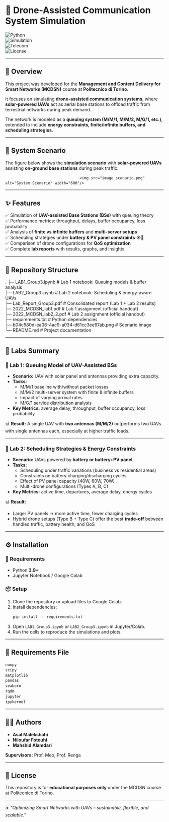 # 🚀 Drone-Assisted Communication System Simulation  

![Python](https://img.shields.io/badge/Python-3.9+-blue?logo=python)  
![Simulation](https://img.shields.io/badge/Simulation-Queuing%20Theory-orange)  
![Telecom](https://img.shields.io/badge/Domain-Telecom%20Networks-green)  
![License](https://img.shields.io/badge/License-Academic-lightgrey)  

---

## 📍 Overview  
This project was developed for the **Management and Content Delivery for Smart Networks (MCDSN)** course at **Politecnico di Torino**.  

It focuses on simulating **drone-assisted communication systems**, where **solar-powered UAVs** act as aerial base stations to offload traffic from terrestrial networks during peak demand.  

The network is modeled as a **queuing system (M/M/1, M/M/2, M/G/1, etc.)**, extended to include **energy constraints, finite/infinite buffers, and scheduling strategies**.  

---

## 📸 System Scenario  

The figure below shows the **simulation scenario** with **solar-powered UAVs** assisting **on-ground base stations** during peak traffic.  


                                     <img src="image scenario.png" alt="System Scenario" width="600"/>



---

## ✨ Features  
✅ Simulation of **UAV-assisted Base Stations (BSs)** with queuing theory  
✅ Performance metrics: throughput, delays, buffer occupancy, loss probability  
✅ Analysis of **finite vs infinite buffers** and **multi-server setups**  
✅ Scheduling strategies under **battery & PV panel constraints** ☀️🔋  
✅ Comparison of drone configurations for **QoS optimization**  
✅ Complete **lab reports** with results, graphs, and insights  

---

## 📂 Repository Structure  

.
├─ LAB1_Group3.ipynb        # Lab 1 notebook: Queuing models & buffer analysis  
├─ LAB2_Group3.ipynb        # Lab 2 notebook: Scheduling & energy-aware UAVs  
├─ Lab_Report_Group3.pdf    # Consolidated report (Lab 1 + Lab 2 results)  
├─ 2022_MCDSN_lab1.pdf      # Lab 1 assignment (official handout)  
├─ 2022_MCDSN_lab2_2.pdf    # Lab 2 assignment (official handout)  
├─ requirements.txt         # Python dependencies  
├─ b04c580d-ea06-4ac9-a034-d61cc3ee97ab.png  # Scenario image  
└─ README.md                # Project documentation  

---

## 🧪 Labs Summary  

### 📘 Lab 1: Queuing Model of UAV-Assisted BSs  
- **Scenario:** UAV with solar panel and antennas providing extra capacity.  
- **Tasks:**  
  - M/M/1 baseline with/without packet losses  
  - M/M/2 multi-server system with finite & infinite buffers  
  - Impact of varying arrival rates  
  - M/G/1 service distribution analysis  
- **Key Metrics:** average delay, throughput, buffer occupancy, loss probability  

📊 **Result:** A single UAV with **two antennas (M/M/2)** outperforms two UAVs with single antennas each, especially at higher traffic loads.  

---

### 📘 Lab 2: Scheduling Strategies & Energy Constraints  
- **Scenario:** UAVs powered by **battery or battery+PV panel**.  
- **Tasks:**  
  - Scheduling under traffic variations (business vs residential areas)  
  - Constraints on battery charging/discharging cycles  
  - Effect of PV panel capacity (40W, 60W, 70W)  
  - Multi-drone configurations (Types A, B, C)  
- **Key Metrics:** active time, departures, average delay, energy cycles  

📊 **Result:**  
- Larger PV panels → more active time, fewer charging cycles  
- Hybrid drone setups (Type B + Type C) offer the best **trade-off** between handled traffic, battery health, and QoS  

---

## ⚙️ Installation  

### 🔑 Requirements  
- Python **3.9+**  
- Jupyter Notebook / Google Colab  

### 📦 Setup  
1. Clone the repository or upload files to Google Colab.  
2. Install dependencies:  
   ```bash
   pip install -r requirements.txt
   ```  
3. Open `LAB1_Group3.ipynb` or `LAB2_Group3.ipynb` in Jupyter/Colab.  
4. Run the cells to reproduce the simulations and plots.  

---

## 📜 Requirements File  

```txt
numpy
scipy
matplotlib
pandas
seaborn
tqdm
jupyter
ipykernel
```

---

## 👩‍💻 Authors  
- **Asal Malekshahi**   
- **Niloufar Fotouhi** 
- **Mahshid Alamdari** 

**Supervisors:** Prof. Meo, Prof. Renga  

---

## 📜 License  
This repository is for **educational purposes only** under the MCDSN course at Politecnico di Torino.  

---
✈️ *“Optimizing Smart Networks with UAVs – sustainable, flexible, and scalable.”*
